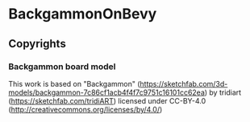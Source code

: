 # BackgammonOnBevy

## Copyrights

### Backgammon board model

This work is based on "Backgammon" (https://sketchfab.com/3d-models/backgammon-7c86cf1acb4f4f7c9751c16101cc62ea) by tridiart (https://sketchfab.com/tridiART) licensed under CC-BY-4.0 (http://creativecommons.org/licenses/by/4.0/)
